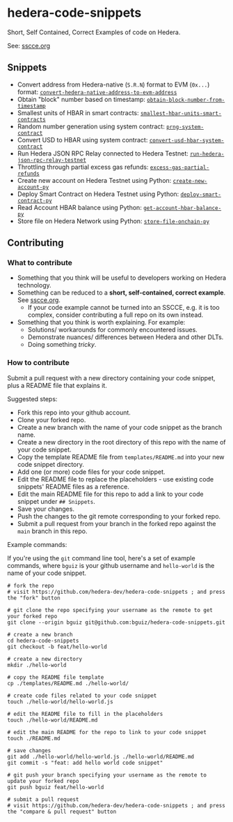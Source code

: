# hedera-code-snippets

Short, Self Contained, Correct Examples of code on Hedera.

See: [sscce.org](http://sscce.org/)

## Snippets

- Convert address from Hedera-native (`S.R.N`) format to EVM (`0x...`) format: [`convert-hedera-native-address-to-evm-address`](./convert-hedera-native-address-to-evm-address/)
- Obtain "block" number based on timestamp: [`obtain-block-number-from-timestamp`](./obtain-block-number-from-timestamp/)
- Smallest units of HBAR in smart contracts: [`smallest-hbar-units-smart-contracts`](./smallest-hbar-units-smart-contracts/)
- Random number generation using system contract: [`prng-system-contract`](./prng-system-contract/)
- Convert USD to HBAR using system contract: [`convert-usd-hbar-system-contract`](./convert-usd-hbar-system-contract/)
- Run Hedera JSON RPC Relay connected to Hedera Testnet: [`run-hedera-json-rpc-relay-testnet`](./run-hedera-json-rpc-relay-testnet/)
- Throttling through partial excess gas refunds: [`excess-gas-partial-refunds`](./excess-gas-partial-refunds/)
- Create new account on Hedera Testnet using Python: [`create-new-account-py`](./create-new-account-py/)
- Deploy Smart Contract on Hedera Testnet using Python: [`deploy-smart-contract-py`](./deploy-smart-contract-py/)
- Read Account HBAR balance using Python: [`get-account-hbar-balance-py`](./get-account-hbar-balance-py/)
- Store file on Hedera Network using Python: [`store-file-onchain-py`](./store-file-onchain-py/)

## Contributing

### What to contribute

- Something that you think will be useful to developers working on Hedera technology.
- Something can be reduced to a **short, self-contained, correct example**. See [sscce.org](http://sscce.org/).
  - If your code example cannot be turned into an SSCCE, e.g. it is too complex, consider contributing a full repo on its own instead.
- Something that you think is worth explaining. For example:
  - Solutions/ workarounds for commonly encountered issues.
  - Demonstrate nuances/ differences between Hedera and other DLTs.
  - Doing something *tricky*.

### How to contribute

Submit a pull request with a new directory containing your code snippet,
plus a README file that explains it.

Suggested steps:

- Fork this repo into your github account.
- Clone your forked repo.
- Create a new branch with the name of your code snippet as the branch name.
- Create a new directory in the root directory of this repo with the name of your code snippet.
- Copy the template README file from `templates/README.md` into your new code snippet directory.
- Add one (or more) code files for your code snippet.
- Edit the README file to replace the placeholders - use existing code snippets' README files as a reference.
- Edit the main README file for this repo to add a link to your code snippet under `## Snippets`.
- Save your changes.
- Push the changes to the git remote corresponding to your forked repo.
- Submit a pull request from your branch in the forked repo against the `main` branch in this repo.

Example commands:

If you're using the `git` command line tool,
here's a set of example commands,
where `bguiz` is your github username
and `hello-world` is the name of your code snippet.

```shell
# fork the repo
# visit https://github.com/hedera-dev/hedera-code-snippets ; and press the "fork" button

# git clone the repo specifying your username as the remote to get your forked repo
git clone --origin bguiz git@github.com:bguiz/hedera-code-snippets.git

# create a new branch
cd hedera-code-snippets
git checkout -b feat/hello-world

# create a new directory
mkdir ./hello-world

# copy the README file template
cp ./templates/README.md ./hello-world/

# create code files related to your code snippet
touch ./hello-world/hello-world.js

# edit the README file to fill in the placeholders
touch ./hello-world/README.md

# edit the main README for the repo to link to your code snippet
touch ./README.md

# save changes
git add ./hello-world/hello-world.js ./hello-world/README.md
git commit -s "feat: add hello world code snippet"

# git push your branch specifying your username as the remote to update your forked repo
git push bguiz feat/hello-world

# submit a pull request
# visit https://github.com/hedera-dev/hedera-code-snippets ; and press the "compare & pull request" button

```
